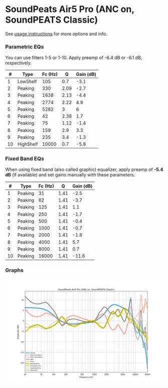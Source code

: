 # SoundPeats Air5 Pro (ANC on, SoundPEATS Classic)
See [usage instructions](https://github.com/jaakkopasanen/AutoEq#usage) for more options and info.

### Parametric EQs
You can use filters 1-5 or 1-10. Apply preamp of -6.4 dB or -6.1 dB, respectively.

|   # | Type      |   Fc (Hz) |    Q |   Gain (dB) |
|-----|-----------|-----------|------|-------------|
|   1 | LowShelf  |       105 | 0.7  |        -3.1 |
|   2 | Peaking   |       330 | 2.09 |        -2.7 |
|   3 | Peaking   |      1638 | 2.13 |        -4.4 |
|   4 | Peaking   |      2774 | 2.22 |         4.9 |
|   5 | Peaking   |      5282 | 3    |         6   |
|   6 | Peaking   |        42 | 2.38 |         1.7 |
|   7 | Peaking   |        75 | 1.12 |        -1.4 |
|   8 | Peaking   |       159 | 2.9  |         3.3 |
|   9 | Peaking   |       235 | 3.4  |        -1.3 |
|  10 | HighShelf |     10000 | 0.7  |        -5.8 |

### Fixed Band EQs
When using fixed band (also called graphic) equalizer, apply preamp of **-5.4 dB** (if available) and set gains manually with these parameters.

|   # | Type    |   Fc (Hz) |    Q |   Gain (dB) |
|-----|---------|-----------|------|-------------|
|   1 | Peaking |        31 | 1.41 |        -2.5 |
|   2 | Peaking |        62 | 1.41 |        -3.7 |
|   3 | Peaking |       125 | 1.41 |         1.1 |
|   4 | Peaking |       250 | 1.41 |        -1.7 |
|   5 | Peaking |       500 | 1.41 |        -0.4 |
|   6 | Peaking |      1000 | 1.41 |        -0.7 |
|   7 | Peaking |      2000 | 1.41 |        -1.8 |
|   8 | Peaking |      4000 | 1.41 |         5.7 |
|   9 | Peaking |      8000 | 1.41 |         0.7 |
|  10 | Peaking |     16000 | 1.41 |       -11.6 |

### Graphs
![](./SoundPeats%20Air5%20Pro%20(ANC%20on,%20SoundPEATS%20Classic).png)
